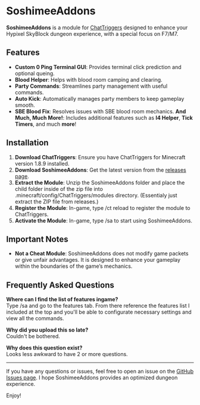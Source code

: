 # SoshimeeAddons

**SoshimeeAddons** is a module for [ChatTriggers](https://www.chattriggers.com/) designed to enhance your Hypixel SkyBlock dungeon experience, with a special focus on F7/M7.

## Features

- **Custom 0 Ping Terminal GUI**: Provides terminal click prediction and optional queing.
- **Blood Helper**: Helps with blood room camping and clearing.
- **Party Commands**: Streamlines party management with useful commands.
- **Auto Kick**: Automatically manages party members to keep gameplay smooth.
- **SBE Blood Fix**: Resolves issues with SBE blood room mechanics.
**And Much, Much More!**: Includes additional features such as **I4 Helper**, **Tick Timers**, and much **more**! 

## Installation

1. **Download ChatTriggers**: Ensure you have ChatTriggers for Minecraft version 1.8.9 installed.
2. **Download SoshimeeAddons**: Get the latest version from the [releases page](https://github.com/soshemee/soshimeeaddons/releases).
3. **Extract the Module**: Unzip the SoshimeeAddons folder and place the child folder inside of the zip file into .minecraft/config/ChatTriggers/modules directory. 
(Essentialy just extract the ZIP file from releases.)
4. **Register the Module**: In-game, type /ct reload to register the module to ChatTriggers.
5. **Activate the Module**: In-game, type /sa to start using SoshimeeAddons.


## Important Notes

- **Not a Cheat Module**: SoshimeeAddons does not modify game packets or give unfair advantages. It is designed to enhance your gameplay within the boundaries of the game’s mechanics.

## Frequently Asked Questions

**Where can I find the list of features ingame?**  
Type /sa and go to the features tab. From there reference the features list I included at the top and you'll be able to configurate necessary settings and view all the commands.

**Why did you upload this so late?**  
Couldn't be bothered.

**Why does this question exist?**  
Looks less awkward to have 2 or more questions.

---

If you have any questions or issues, feel free to open an issue on the [GitHub Issues page](https://github.com/soshemee/soshimeeaddons/issues).
I hope SoshimeeAddons provides an optimized dungeon experience.

Enjoy!
